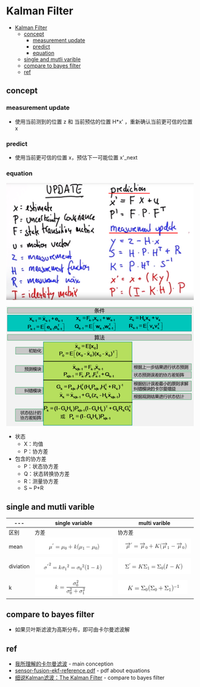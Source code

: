 # Kalman Filter


- [Kalman Filter](#kalman-filter)
    - [concept](#concept)
        - [measurement update](#measurement-update)
        - [predict](#predict)
        - [equation](#equation)
    - [single and mutli varible](#single-and-mutli-varible)
    - [compare to bayes filter](#compare-to-bayes-filter)
    - [ref](#ref)


## concept

### measurement update
- 使用当前测到的位置 z 和 当前预估的位置 H*x' ，重新确认当前更可信的位置 x

### predict
- 使用当前更可信的位置 x，预估下一可能位置 x'_next

### equation

![](./img/equation.png)

<!-- ![](./img/cal_v3.png) -->
![](./img/cal.png)

- 状态
    - X：均值
    - P：协方差
- 包含的协方差
    - P：状态协方差
    - Q：状态转换协方差
    - R：测量协方差
    - S ~ P+R


## single and mutli varible
--- | single variable | multi varible
--- | --- | --- 
区别 | 方差 | 协方差
mean | ![](./img/mu_single.png) | ![](./img/mu_multi.png)
diviation | ![](./img/diviation_single.png) | ![](./img/diviation_multi.png)
k | ![](./img/k_single.png) | ![](./img/k_multi.png) 

## compare to bayes filter
- 如果贝叶斯滤波为高斯分布，即可由卡尔曼滤波解

## ref
- [我所理解的卡尔曼滤波](https://www.jianshu.com/p/d3b1c3d307e0) - main conception
- [sensor-fusion-ekf-reference.pdf](https://s3.amazonaws.com/video.udacity-data.com/topher/2017/February/58b461d5_sensor-fusion-ekf-reference/sensor-fusion-ekf-reference.pdf) - pdf about equations
- [细说Kalman滤波：The Kalman Filter](https://www.cnblogs.com/ycwang16/p/5999034.html) - compare to bayes filter
